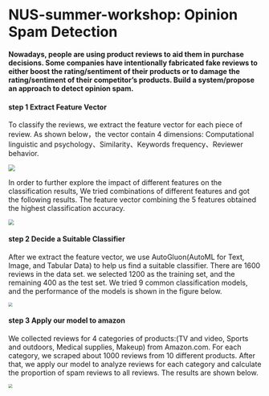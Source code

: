 # NUS-summer-workshop: Opinion Spam Detection
**Nowadays, people are using product reviews to aid them in purchase decisions. Some  companies have intentionally fabricated fake reviews to either boost the rating/sentiment of their  products or to damage the rating/sentiment of their competitor’s products. Build a system/propose  an approach to detect opinion spam.**

#### step 1 Extract Feature Vector

To classify the reviews, we extract the feature vector for each piece of review. As shown below，the vector contain 4 dimensions: Computational linguistic and psychology、Similarity、Keywords frequency、Reviewer behavior.

<img src="E:\NUS暑研\Project\presentation\fig1.png" style="zoom:80%;" />

In order to further explore the impact of different features on the classification results, We tried combinations of different features and got the following results. The feature vector combining the 5 features obtained the highest classification accuracy.

<img src="E:\NUS暑研\Project\presentation\fig2.jpg" style="zoom:67%;" />

#### step 2 Decide a Suitable Classifier

After we extract the feature vector, we use AutoGluon(AutoML for Text, Image, and Tabular Data) to help us find a suitable classifier. There are 1600 reviews in the data set. we selected 1200 as the training set, and the remaining 400 as the test set. We tried 9 common classification models, and the performance of the models is shown in the figure below.

<img src="E:\NUS暑研\Project\presentation\fig3.png" style="zoom: 50%;" />

#### step 3 Apply our model to amazon

We collected reviews for 4 categories of products:(TV and video, Sports and outdoors, Medical supplies, Makeup) from Amazon.com. For each category, we scraped about 1000 reviews from 10 different products. After that, we apply our model to analyze reviews for each category and calculate the proportion of spam reviews to all reviews. The results are shown below.

<img src="E:\NUS暑研\Project\presentation\fig4.png" style="zoom:48%;" />





